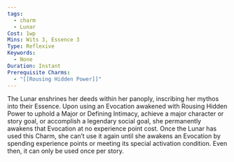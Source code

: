 ```yaml
---
tags:
  - charm
  - Lunar
Cost: 1wp
Mins: Wits 3, Essence 3
Type: Reflexive
Keywords:
  - None
Duration: Instant
Prerequisite Charms:
  - "[[Rousing Hidden Power]]"
---
```

The Lunar enshrines her deeds within her panoply, inscribing her mythos into their Essence. Upon using an Evocation awakened with Rousing Hidden Power to uphold a Major or Defining Intimacy, achieve a major character or story goal, or accomplish a legendary social goal, she permanently awakens that Evocation at no experience point cost. Once the Lunar has used this Charm, she can’t use it again until she awakens an Evocation by spending experience points or meeting its special activation condition. Even then, it can only be used once per story.